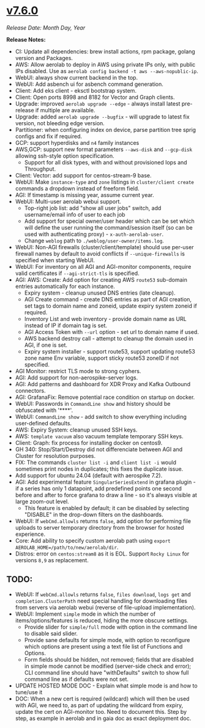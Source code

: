 # [v7.6.0](https://github.com/aerospike/aerolab/releases/tag/7.6.0)

_Release Date: Month Day, Year_

**Release Notes:**
* CI: Update all dependencies: brew install actions, rpm package, golang version and Packages.
* AWS: Allow aerolab to deploy in AWS using private IPs only, with public IPs disabled. Use as `aerolab config backend -t aws --aws-nopublic-ip`.
* WebUI: always show current backend in the top.
* WebUI: Add asbench ui for asbench command generation.
* Client: Add eks client - eksctl bootstrap system.
* Client: Open ports 8998 and 8182 for Vector and Graph clients.
* Upgrade: improved `aerolab upgrade --edge` - always install latest pre-release if multiple are available.
* Upgrade: added `aerolab upgrade --bugfix` - will upgrade to latest fix version, not bleeding edge version.
* Partitioner: when configuring index on device, parse partition tree sprig configs and fix if required.
* GCP: support hyperdisks and `n4` family instances
* AWS,GCP: support new format parameters `--aws-disk` and `--gcp-disk` allowing ssh-style option specification.
  * Support for all disk types, with and without provisioned Iops and Throughput.
* Client: Vector: add support for centos-stream-9 base.
* WebUI: Make `instance-type` and `zone` listings in `cluster/client create` commands a dropdown instead of freeform field.
* AGI: If timestamp is missing year, assume current year.
* WebUI: Multi-user aerolab webui support.
  * Top-right job list: add "show all user jobs" switch, add username/email info of user to each job
  * Add support for special owner/user header which can be set which will define the user running the command/session itself (so can be used with authenticating proxy) - `x-auth-aerolab-user`.
  * Change `weblog` path to `./weblog/user-owner/items.log`.
* WebUI: Non-AGI firewalls (cluster/client/template) should use per-user firewall names by default to avoid conflicts if `--unique-firewalls` is specified when starting WebUI.
* WebUI: For inventory on all AGI and AGI-monitor components, require valid certificates if `--agi-strict-tls` is specified.
* AGI: AWS: Create: Add option for creating AWS `route53` sub-domain entries automatically for each instance.
  * Expiry system - cleanup unused DNS entries (late cleanup).
  * AGI Create command - create DNS entries as part of AGI creation, set tags to domain name and zoneid, update expiry system zoneid if required.
  * Inventory List and web inventory - provide domain name as URL instead of IP if domain tag is set.
  * AGI Access Token with `--url` option - set url to domain name if used.
  * AWS backend destroy call - attempt to cleanup the domain used in AGI, if one is set.
  * Expiry system installer - support route53, support updating route53 zone name Env variable, support sticky route53 zoneID if not specified.
* AGI Monitor: restrict TLS mode to strong cyphers.
* AGI: Add support for non-aerospike-server logs.
* AGI: Add patterns and dashboard for XDR Proxy and Kafka Outbound connectors.
* AGI: GrafanaFix: Remove potential race condition on startup on docker.
* WebUI: Passwords in `CommandLine show` and history should be obfuscated with '****'.
* WebUI: `CommandLine show` - add switch to show everything including user-defined defaults.
* AWS: Expiry System: cleanup unused SSH keys.
* AWS: `template vacuum` also vacuum template temporary SSH keys.
* Client: Graph: fix process for installing docker on centos9.
* GH 340: Stop/Start/Destroy did not differenciate between AGI and Cluster for resolution purposes.
* FIX: The commands `cluster list -i` and `client list -i` would sometimes print nodes in duplicates; this fixes the duplicate issue.
* Add support for ubuntu 24.04 (default with aerospike 7.2).
* AGI: Add experimental feature `SingularSeriesExtend` in grafana plugin - if a series has only 1 datapoint, add predefined points one second before and after to force grafana to draw a line - so it's always visible at large zoom-out level.
  * This feature is enabled by default; it can be disabled by selecting "DISABLE" in the drop-down filters on the dashboards.
* WebUI: If `webCmd.allowls` returns `false`, add option for performing file uploads to server temporary directory from the browser for hosted experience.
* Core: Add ability to specify custom aerolab path using `export AEROLAB_HOME=/path/to/new/aerolab/dir`.
* Distros: error on `centos:stream8` as it is EOL. Support `Rocky Linux` for versions `8,9` as replacement.

## TODO:

* WebUI: If `webCmd.allowls` returns `false`, `files download`, `logs get` and `completion.ClusterPath` need special handling for downloading files from servers via aerolab webui (reverse of file-upload implementation).
* WebUI: Implement `simple` mode in which the number of items/options/features is reduced, hiding the more obscure settings.
  * Provide slider for `simple/full` mode with option in the command line to disable said slider.
  * Provide sane defaults for simple mode, with option to reconfigure which options are present using a text file list of Functions and Options.
  * Form fields should be hidden, not removed; fields that are disabled in simple mode cannot be modified (server-side check and error); CLI command line should have "withDefaults" switch to show full command line as if defaults were not set.
* UPDATE HOSTED MODE DOC - Explain what simple mode is and how to tune/use it
* DOC: When a new cert is required (wildcard) which will then be used with AGI, we need to, as part of updating the wildcard from expiry, update the cert on AGI-monitor too. Need to document this. Step by step, as example in aerolab and in gaia doc as exact deployment doc.
